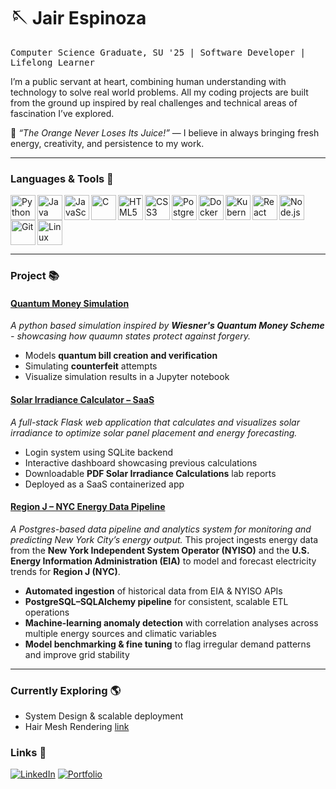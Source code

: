 # 🪡 Jair Espinoza

<p align="left">
  <kbd>Computer Science Graduate, SU '25 | Software Developer | Lifelong Learner</kbd>
</p>

I’m a public servant at heart, combining human understanding with technology to solve real world problems. All my coding projects are built from the ground up inspired by real challenges and technical areas of fascination I’ve explored.

🍊 *“The Orange Never Loses Its Juice!”* — I believe in always bringing fresh energy, creativity, and persistence to my work.

---

### Languages & Tools 🧰

<img align="left" alt="Python" width="40px" src="https://cdn.jsdelivr.net/gh/devicons/devicon/icons/python/python-original.svg" />
<img align="left" alt="Java" width="40px" src="https://cdn.jsdelivr.net/gh/devicons/devicon/icons/java/java-original.svg" />
<img align="left" alt="JavaScript" width="40px" src="https://cdn.jsdelivr.net/gh/devicons/devicon/icons/javascript/javascript-original.svg" />
<img align="left" alt="C" width="40px" src="https://cdn.jsdelivr.net/gh/devicons/devicon/icons/c/c-original.svg" />
<img align="left" alt="HTML5" width="40px" src="https://cdn.jsdelivr.net/gh/devicons/devicon/icons/html5/html5-original.svg" />
<img align="left" alt="CSS3" width="40px" src="https://cdn.jsdelivr.net/gh/devicons/devicon/icons/css3/css3-original.svg" />
<img align="left" alt="PostgreSQL" width="40px" src="https://cdn.jsdelivr.net/gh/devicons/devicon/icons/postgresql/postgresql-original.svg" />
<img align="left" alt="Docker" width="40px" src="https://cdn.jsdelivr.net/gh/devicons/devicon/icons/docker/docker-original.svg" />
<img align="left" alt="Kubernetes" width="40px" src="https://cdn.jsdelivr.net/gh/devicons/devicon/icons/kubernetes/kubernetes-plain.svg" />
<img align="left" alt="React" width="40px" src="https://cdn.jsdelivr.net/gh/devicons/devicon/icons/react/react-original.svg" />
<img align="left" alt="Node.js" width="40px" src="https://cdn.jsdelivr.net/gh/devicons/devicon/icons/nodejs/nodejs-original.svg" />
<img align="left" alt="Git" width="40px" src="https://cdn.jsdelivr.net/gh/devicons/devicon/icons/git/git-original.svg" />
<img align="left" alt="Linux" width="40px" src="https://cdn.jsdelivr.net/gh/devicons/devicon/icons/linux/linux-original.svg" />

<br clear="left"/>

---

### Project 📚

#### [Quantum Money Simulation](https://github.com/jairespinoza/quantum-money-simulation)
*A python based simulation inspired by **Wiesner's Quantum Money Scheme** - showcasing how quaumn states protect against forgery.*

- Models **quantum bill creation and verification**
- Simulating **counterfeit** attempts
- Visualize simulation results in a Jupyter notebook

#### [Solar Irradiance Calculator – SaaS](https://github.com/jairespinoza/solar-irradiance-calculator)
*A full-stack Flask web application that calculates and visualizes solar irradiance to optimize solar panel placement and energy forecasting.*

- Login system using SQLite backend
- Interactive dashboard showcasing previous calculations
- Downloadable **PDF Solar Irradiance Calculations** lab reports
- Deployed as a SaaS containerized app

#### [Region J – NYC Energy Data Pipeline](https://github.com/jairespinoza/region-j)
*A Postgres-based data pipeline and analytics system for monitoring and predicting New York City’s energy output.* This project ingests energy data from the **New York Independent System Operator (NYISO)** and the **U.S. Energy Information Administration (EIA)** to model and forecast electricity trends for **Region J (NYC)**.

- **Automated ingestion** of historical data from EIA & NYISO APIs
- **PostgreSQL–SQLAlchemy pipeline** for consistent, scalable ETL operations
- **Machine-learning anomaly detection** with correlation analyses across multiple energy sources and climatic variables
- **Model benchmarking & fine tuning** to flag irregular demand patterns and improve grid stability

---

### Currently Exploring 🌎
- System Design & scalable deployment
- Hair Mesh Rendering [link](https://www.cemyuksel.com/research/hairmesh_rendering/)

### Links 🔗
[![LinkedIn](https://img.shields.io/badge/LinkedIn-blue?style=flat&logo=linkedin)](https://linkedin.com/in/jairespinoza)
[![Portfolio](https://img.shields.io/badge/Portfolio-orange?style=flat&logo=firefox)](https://jairespinoza.dev)

